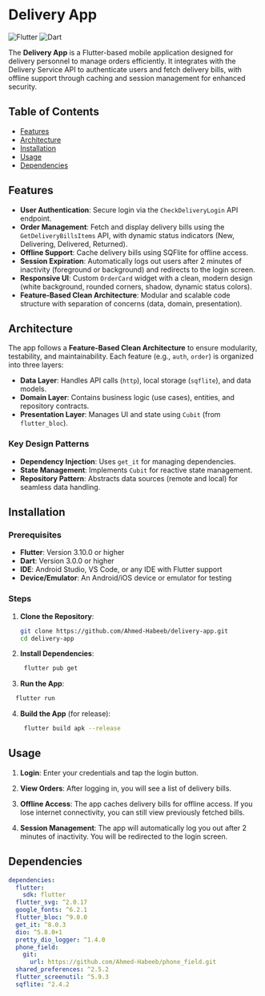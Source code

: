 #  Delivery App

![Flutter](https://img.shields.io/badge/Flutter-3.29.2-blue.svg)
![Dart](https://img.shields.io/badge/Dart-3.7.2-blue.svg)

The **Delivery App** is a Flutter-based mobile application designed for delivery personnel to manage orders efficiently. It integrates with the  Delivery Service API to authenticate users and fetch delivery bills, with offline support through caching and session management for enhanced security.

## Table of Contents
- [Features](#features)
- [Architecture](#architecture)
- [Installation](#installation)
- [Usage](#usage)
- [Dependencies](#dependencies)

## Features
- **User Authentication**: Secure login via the `CheckDeliveryLogin` API endpoint.
- **Order Management**: Fetch and display delivery bills using the `GetDeliveryBillsItems` API, with dynamic status indicators (New, Delivering, Delivered, Returned).
- **Offline Support**: Cache delivery bills using SQFlite for offline access.
- **Session Expiration**: Automatically logs out users after 2 minutes of inactivity (foreground or background) and redirects to the login screen.
- **Responsive UI**: Custom `OrderCard` widget with a clean, modern design (white background, rounded corners, shadow, dynamic status colors).
- **Feature-Based Clean Architecture**: Modular and scalable code structure with separation of concerns (data, domain, presentation).

## Architecture
The app follows a **Feature-Based Clean Architecture** to ensure modularity, testability, and maintainability. Each feature (e.g., `auth`, `order`) is organized into three layers:

- **Data Layer**: Handles API calls (`http`), local storage (`sqflite`), and data models.
- **Domain Layer**: Contains business logic (use cases), entities, and repository contracts.
- **Presentation Layer**: Manages UI and state using `Cubit` (from `flutter_bloc`).

### Key Design Patterns
- **Dependency Injection**: Uses `get_it` for managing dependencies.
- **State Management**: Implements `Cubit` for reactive state management.
- **Repository Pattern**: Abstracts data sources (remote and local) for seamless data handling.


## Installation

### Prerequisites
- **Flutter**: Version 3.10.0 or higher
- **Dart**: Version 3.0.0 or higher
- **IDE**: Android Studio, VS Code, or any IDE with Flutter support
- **Device/Emulator**: An Android/iOS device or emulator for testing

### Steps
1. **Clone the Repository**:
   ```bash
   git clone https://github.com/Ahmed-Habeeb/delivery-app.git
   cd delivery-app
   

2. **Install Dependencies**:
   ```bash
    flutter pub get
    ```
3. **Run the App**:
 ```bash
   flutter run
   ```
4. **Build the App** (for release):
   ```bash
    flutter build apk --release
    ```
## Usage
1. **Login**: Enter your credentials and tap the login button.
2. **View Orders**: After logging in, you will see a list of delivery bills.
3. **Offline Access**: The app caches delivery bills for offline access. If you lose internet connectivity, you can still view previously fetched bills.

4. **Session Management**: The app will automatically log you out after 2 minutes of inactivity. You will be redirected to the login screen.


## Dependencies
```yaml
dependencies:
  flutter:
    sdk: flutter
  flutter_svg: ^2.0.17
  google_fonts: ^6.2.1
  flutter_bloc: ^9.0.0
  get_it: ^8.0.3
  dio: ^5.8.0+1
  pretty_dio_logger: ^1.4.0
  phone_field:
    git:
      url: https://github.com/Ahmed-Habeeb/phone_field.git
  shared_preferences: ^2.5.2
  flutter_screenutil: ^5.9.3
  sqflite: ^2.4.2
```

